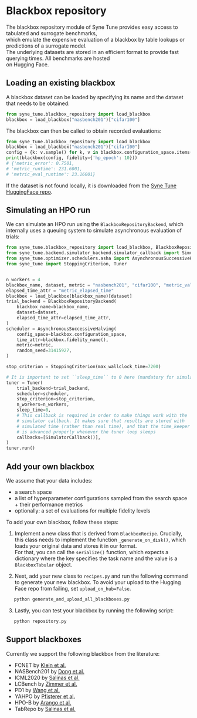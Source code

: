 # Blackbox repository


The blackbox repository module of Syne Tune provides easy access to tabulated and surrogate benchmarks,  
which emulate the expensive evaluation of a blackbox by table lookups or predictions of a surrogate model.  
The underlying datasets are stored in an efficient format to provide fast querying times. All benchmarks are hosted  
on Hugging Face.


## Loading an existing blackbox

A blackbox dataset can be loaded by specifying its name and the dataset that needs to be obtained:

```python
from syne_tune.blackbox_repository import load_blackbox
blackbox = load_blackbox("nasbench201")["cifar100"]
```

The blackbox can then be called to obtain recorded evaluations:
```python
from syne_tune.blackbox_repository import load_blackbox
blackbox = load_blackbox("nasbench201")["cifar100"]
config = {k: v.sample() for k, v in blackbox.configuration_space.items()}
print(blackbox(config, fidelity={'hp_epoch': 10}))
# {'metric_error': 0.7501,
# 'metric_runtime': 231.6001,
# 'metric_eval_runtime': 23.16001}
```

If the dataset is not found locally, it is downloaded from the [Syne Tune HuggingFace repo](https://huggingface.co/synetune).


## Simulating an HPO run

We can simulate an HPO run using the `BlackboxRepositoryBackend`, which internally uses a queuing system to simulate
asynchronous evaluation of trials:

```python
from syne_tune.blackbox_repository import load_blackbox, BlackboxRepositoryBackend
from syne_tune.backend.simulator_backend.simulator_callback import SimulatorCallback
from syne_tune.optimizer.schedulers.asha import AsynchronousSuccessiveHalving
from syne_tune import StoppingCriterion, Tuner


n_workers = 4
blackbox_name, dataset, metric = "nasbench201", "cifar100", "metric_valid_error"
elapsed_time_attr = "metric_elapsed_time"
blackbox = load_blackbox(blackbox_name)[dataset]
trial_backend = BlackboxRepositoryBackend(
    blackbox_name=blackbox_name,
    dataset=dataset,
    elapsed_time_attr=elapsed_time_attr,
)
scheduler = AsynchronousSuccessiveHalving(
    config_space=blackbox.configuration_space,
    time_attr=blackbox.fidelity_name(),
    metric=metric,
    random_seed=31415927,
)

stop_criterion = StoppingCriterion(max_wallclock_time=7200)

# It is important to set ``sleep_time`` to 0 here (mandatory for simulator backend)
tuner = Tuner(
    trial_backend=trial_backend,
    scheduler=scheduler,
    stop_criterion=stop_criterion,
    n_workers=n_workers,
    sleep_time=0,
    # This callback is required in order to make things work with the
    # simulator callback. It makes sure that results are stored with
    # simulated time (rather than real time), and that the time_keeper
    # is advanced properly whenever the tuner loop sleeps
    callbacks=[SimulatorCallback()],
)
tuner.run()
```


## Add your own blackbox


We assume that your data includes:

- a search space  
- a list of hyperparameter configurations sampled from the search space + their performance metrics  
- optionally: a set of evaluations for multiple fidelity levels

To add your own blackbox, follow these steps:

1. Implement a new class that is derived from `BlackboxRecipe`. Crucially, this class needs to implement the function `_generate_on_disk()`, which loads your original data and stores it in our format.  
   For that, you can call the `serialize()` function, which expects a dictionary where the key specifies the task name and the value is a `BlackboxTabular` object.

2. Next, add your new class to `recipes.py` and run the following command to generate your new blackbox. To avoid your upload to the Hugging Face repo from failing, set `upload_on_hub=False`.

```bash
   python generate_and_upload_all_blackboxes.py
```

3. Lastly, you can test your blackbox by running the following script:

```bash
   python repository.py
```


## Support blackboxes

Currently we support the following blackbox from the literature:

- FCNET by [Klein et al.](https://arxiv.org/abs/1905.04970)
- NASBench201 by [Dong et al.](https://arxiv.org/abs/2001.00326)
- ICML2020 by [Salinas et al.](https://proceedings.mlr.press/v119/salinas20a)
- LCBench by [Zimmer et al.](https://arxiv.org/abs/2006.13799)
- PD1 by [Wang et al.](https://www.jmlr.org/papers/v25/23-0269.html)
- YAHPO by [Pfisterer et al.](https://proceedings.mlr.press/v188/pfisterer22a.html)
- HPO-B by [Arango et al.](https://arxiv.org/abs/2106.06257)
- TabRepo by [Salinas et al.](https://arxiv.org/abs/2311.02971)